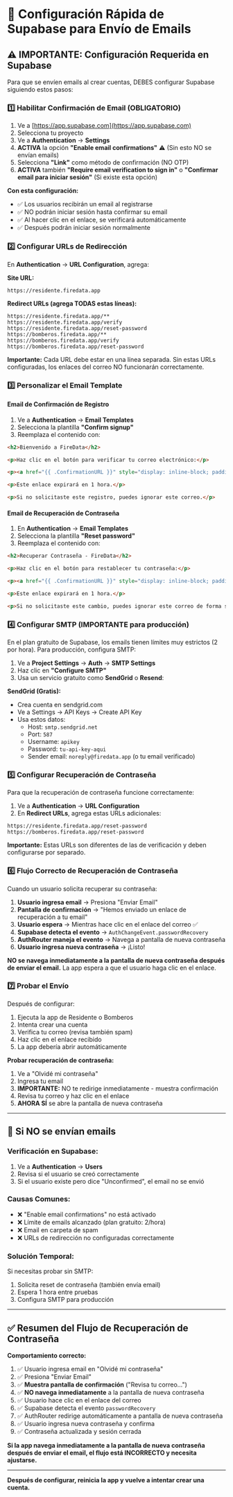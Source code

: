 # 🔧 Configuración Rápida de Supabase para Envío de Emails

## ⚠️ IMPORTANTE: Configuración Requerida en Supabase

Para que se envíen emails al crear cuentas, DEBES configurar Supabase siguiendo estos pasos:

### 1️⃣ Habilitar Confirmación de Email (OBLIGATORIO)

1. Ve a [https://app.supabase.com](https://app.supabase.com)
2. Selecciona tu proyecto
3. Ve a **Authentication** → **Settings**
4. **ACTIVA** la opción **"Enable email confirmations"** ⚠️ (Sin esto NO se envían emails)
5. Selecciona **"Link"** como método de confirmación (NO OTP)
6. **ACTIVA** también **"Require email verification to sign in"** o **"Confirmar email para iniciar sesión"** (Si existe esta opción)

**Con esta configuración:**
- ✅ Los usuarios recibirán un email al registrarse
- ✅ NO podrán iniciar sesión hasta confirmar su email
- ✅ Al hacer clic en el enlace, se verificará automáticamente
- ✅ Después podrán iniciar sesión normalmente

### 2️⃣ Configurar URLs de Redirección

En **Authentication** → **URL Configuration**, agrega:

**Site URL:**
```
https://residente.firedata.app
```

**Redirect URLs (agrega TODAS estas líneas):**
```
https://residente.firedata.app/**
https://residente.firedata.app/verify
https://residente.firedata.app/reset-password
https://bomberos.firedata.app/**
https://bomberos.firedata.app/verify
https://bomberos.firedata.app/reset-password
```

**Importante:** Cada URL debe estar en una línea separada. Sin estas URLs configuradas, los enlaces del correo NO funcionarán correctamente.

### 3️⃣ Personalizar el Email Template

#### Email de Confirmación de Registro

1. Ve a **Authentication** → **Email Templates**
2. Selecciona la plantilla **"Confirm signup"**
3. Reemplaza el contenido con:

```html
<h2>Bienvenido a FireData</h2>

<p>Haz clic en el botón para verificar tu correo electrónico:</p>

<p><a href="{{ .ConfirmationURL }}" style="display: inline-block; padding: 12px 24px; background-color: #EF4444; color: white; text-decoration: none; border-radius: 8px; font-weight: bold;">Confirmar mi correo</a></p>

<p>Este enlace expirará en 1 hora.</p>

<p>Si no solicitaste este registro, puedes ignorar este correo.</p>
```

#### Email de Recuperación de Contraseña

1. En **Authentication** → **Email Templates**
2. Selecciona la plantilla **"Reset password"**
3. Reemplaza el contenido con:

```html
<h2>Recuperar Contraseña - FireData</h2>

<p>Haz clic en el botón para restablecer tu contraseña:</p>

<p><a href="{{ .ConfirmationURL }}" style="display: inline-block; padding: 12px 24px; background-color: #EF4444; color: white; text-decoration: none; border-radius: 8px; font-weight: bold;">Restablecer contraseña</a></p>

<p>Este enlace expirará en 1 hora.</p>

<p>Si no solicitaste este cambio, puedes ignorar este correo de forma segura.</p>
```

### 4️⃣ Configurar SMTP (IMPORTANTE para producción)

En el plan gratuito de Supabase, los emails tienen límites muy estrictos (2 por hora). Para producción, configura SMTP:

1. Ve a **Project Settings** → **Auth** → **SMTP Settings**
2. Haz clic en **"Configure SMTP"**
3. Usa un servicio gratuito como **SendGrid** o **Resend**:

**SendGrid (Gratis):**
- Crea cuenta en sendgrid.com
- Ve a Settings → API Keys → Create API Key
- Usa estos datos:
  - Host: `smtp.sendgrid.net`
  - Port: `587`
  - Username: `apikey`
  - Password: `tu-api-key-aqui`
  - Sender email: `noreply@firedata.app` (o tu email verificado)

### 5️⃣ Configurar Recuperación de Contraseña

Para que la recuperación de contraseña funcione correctamente:

1. Ve a **Authentication** → **URL Configuration**
2. En **Redirect URLs**, agrega estas URLs adicionales:
```
https://residente.firedata.app/reset-password
https://bomberos.firedata.app/reset-password
```

**Importante:** Estas URLs son diferentes de las de verificación y deben configurarse por separado.

### 6️⃣ Flujo Correcto de Recuperación de Contraseña

Cuando un usuario solicita recuperar su contraseña:

1. **Usuario ingresa email** → Presiona "Enviar Email"
2. **Pantalla de confirmación** → "Hemos enviado un enlace de recuperación a tu email"
3. **Usuario espera** → Mientras hace clic en el enlace del correo ✅
4. **Supabase detecta el evento** → `AuthChangeEvent.passwordRecovery`
5. **AuthRouter maneja el evento** → Navega a pantalla de nueva contraseña
6. **Usuario ingresa nueva contraseña** → ¡Listo!

**NO se navega inmediatamente a la pantalla de nueva contraseña después de enviar el email.** La app espera a que el usuario haga clic en el enlace.

### 7️⃣ Probar el Envío

Después de configurar:

1. Ejecuta la app de Residente o Bomberos
2. Intenta crear una cuenta
3. Verifica tu correo (revisa también spam)
4. Haz clic en el enlace recibido
5. La app debería abrir automáticamente

**Probar recuperación de contraseña:**
1. Ve a "Olvidé mi contraseña"
2. Ingresa tu email
3. **IMPORTANTE:** NO te redirige inmediatamente - muestra confirmación
4. Revisa tu correo y haz clic en el enlace
5. **AHORA SÍ** se abre la pantalla de nueva contraseña

---

## 🐛 Si NO se envían emails

### Verificación en Supabase:
1. Ve a **Authentication** → **Users**
2. Revisa si el usuario se creó correctamente
3. Si el usuario existe pero dice "Unconfirmed", el email no se envió

### Causas Comunes:
- ❌ "Enable email confirmations" no está activado
- ❌ Límite de emails alcanzado (plan gratuito: 2/hora)
- ❌ Email en carpeta de spam
- ❌ URLs de redirección no configuradas correctamente

### Solución Temporal:
Si necesitas probar sin SMTP:
1. Solicita reset de contraseña (también envía email)
2. Espera 1 hora entre pruebas
3. Configura SMTP para producción

---

## ✅ Resumen del Flujo de Recuperación de Contraseña

**Comportamiento correcto:**

1. ✅ Usuario ingresa email en "Olvidé mi contraseña"
2. ✅ Presiona "Enviar Email"
3. ✅ **Muestra pantalla de confirmación** ("Revisa tu correo...")
4. ✅ **NO navega inmediatamente** a la pantalla de nueva contraseña
5. ✅ Usuario hace clic en el enlace del correo
6. ✅ Supabase detecta el evento `passwordRecovery`
7. ✅ AuthRouter redirige automáticamente a pantalla de nueva contraseña
8. ✅ Usuario ingresa nueva contraseña y confirma
9. ✅ Contraseña actualizada y sesión cerrada

**Si la app navega inmediatamente a la pantalla de nueva contraseña después de enviar el email, el flujo está INCORRECTO y necesita ajustarse.**

---

**Después de configurar, reinicia la app y vuelve a intentar crear una cuenta.**

